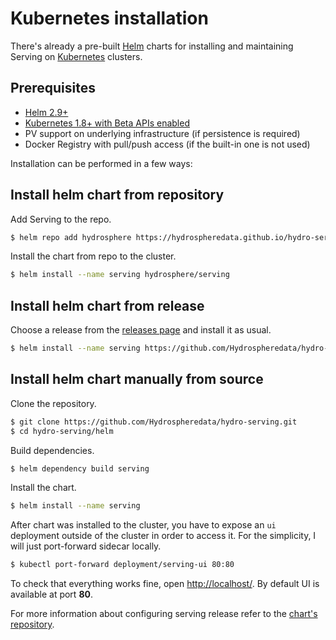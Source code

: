 # Kubernetes installation

There's already a pre-built [Helm](https://helm.sh/) charts for installing and maintaining Serving on [Kubernetes](https://kubernetes.io/) clusters.

## Prerequisites

- [Helm 2.9+](https://docs.helm.sh/using_helm/#install-helm)
- [Kubernetes 1.8+ with Beta APIs enabled](https://kubernetes.io/docs/setup/)
- PV support on underlying infrastructure (if persistence is required)
- Docker Registry with pull/push access (if the built-in one is not used)


Installation can be performed in a few ways:

## Install helm chart from repository

Add Serving to the repo.

```sh
$ helm repo add hydrosphere https://hydrospheredata.github.io/hydro-serving/helm 
```

Install the chart from repo to the cluster.

```sh
$ helm install --name serving hydrosphere/serving
```

## Install helm chart from release

Choose a release from the [releases page](https://github.com/Hydrospheredata/hydro-serving/releases) and install it as usual.
   
```sh
$ helm install --name serving https://github.com/Hydrospheredata/hydro-serving/releases/download/2.0.0/serving-2.0.0tgz
```

## Install helm chart manually from source

Clone the repository.

```sh
$ git clone https://github.com/Hydrospheredata/hydro-serving.git
$ cd hydro-serving/helm
```

Build dependencies.

```sh
$ helm dependency build serving
```

Install the chart.

```sh
$ helm install --name serving
```

After chart was installed to the cluster, you have to expose an `ui` deployment outside of the cluster in order to access it. For the simplicity, I will just port-forward sidecar locally. 

```sh
$ kubectl port-forward deployment/serving-ui 80:80
```

To check that everything works fine, open [http://localhost/](http://localhost/). By default UI is available at port __80__.

For more information about configuring serving release refer to the [chart's repository](https://github.com/Hydrospheredata/hydro-serving-helm/tree/master/).
